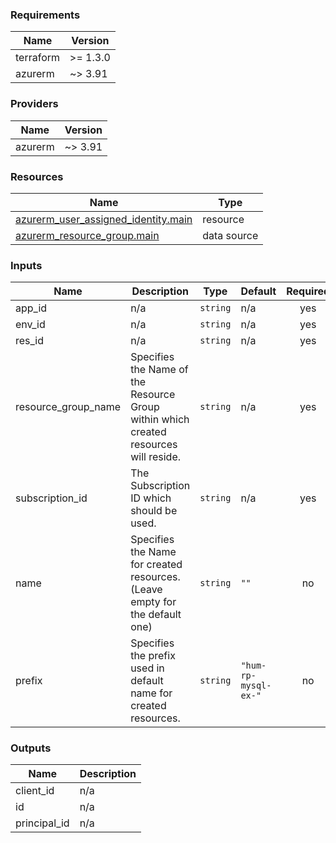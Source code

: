 <!-- BEGIN_TF_DOCS -->
### Requirements

| Name | Version |
|------|---------|
| terraform | >= 1.3.0 |
| azurerm | ~> 3.91 |

### Providers

| Name | Version |
|------|---------|
| azurerm | ~> 3.91 |

### Resources

| Name | Type |
|------|------|
| [azurerm_user_assigned_identity.main](https://registry.terraform.io/providers/hashicorp/azurerm/latest/docs/resources/user_assigned_identity) | resource |
| [azurerm_resource_group.main](https://registry.terraform.io/providers/hashicorp/azurerm/latest/docs/data-sources/resource_group) | data source |

### Inputs

| Name | Description | Type | Default | Required |
|------|-------------|------|---------|:--------:|
| app\_id | n/a | `string` | n/a | yes |
| env\_id | n/a | `string` | n/a | yes |
| res\_id | n/a | `string` | n/a | yes |
| resource\_group\_name | Specifies the Name of the Resource Group within which created resources will reside. | `string` | n/a | yes |
| subscription\_id | The Subscription ID which should be used. | `string` | n/a | yes |
| name | Specifies the Name for created resources. (Leave empty for the default one) | `string` | `""` | no |
| prefix | Specifies the prefix used in default name for created resources. | `string` | `"hum-rp-mysql-ex-"` | no |

### Outputs

| Name | Description |
|------|-------------|
| client\_id | n/a |
| id | n/a |
| principal\_id | n/a |
<!-- END_TF_DOCS -->